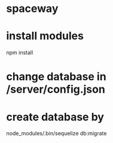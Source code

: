 # spaceway

# install modules
npm install

# change database in /server/config.json

# create database by
node_modules/.bin/sequelize db:migrate